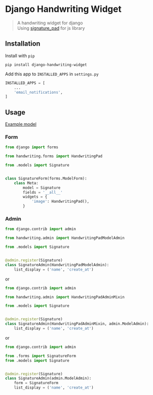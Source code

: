 # Django Handwriting Widget

> A handwriting widget for django  
> Using [signature_pad](https://github.com/szimek/signature_pad) for js library

## Installation

Install with `pip`

```
pip install django-handwriting-widget
```

Add this app to `INSTALLED_APPS` in `settings.py`

```python
INSTALLED_APPS = [
    ...
    'email_notifications',
]
```

## Usage

[Example model](e_signatures/models.py)

### Form

```python
from django import forms

from handwriting.forms import HandwritingPad

from .models import Signature


class SignatureForm(forms.ModelForm):
    class Meta:
        model = Signature
        fields = '__all__'
        widgets = {
            'image': HandwritingPad(),
        }
```

### Admin

```python
from django.contrib import admin

from handwriting.admin import HandwritingPadModelAdmin

from .models import Signature


@admin.register(Signature)
class SignatureAdmin(HandwritingPadModelAdmin):
    list_display = ('name', 'create_at')
```

or 

```python
from django.contrib import admin

from handwriting.admin import HandwritingPadAdminMixin

from .models import Signature


@admin.register(Signature)
class SignatureAdmin(HandwritingPadAdminMixin, admin.ModelAdmin):
    list_display = ('name', 'create_at')
```

or

```python
from django.contrib import admin

from .forms import SignatureForm
from .models import Signature


@admin.register(Signature)
class SignatureAdmin(admin.ModelAdmin):
    form = SignatureForm
    list_display = ('name', 'create_at')
```
